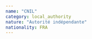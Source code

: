 ```yaml
---
name: "CNIL"
category: local_authority
nature: "Autorité indépendante"
nationality: FRA
---
```

    